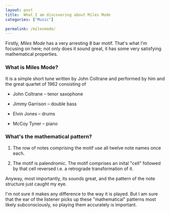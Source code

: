 ```yaml
---
layout: post  
title:  What I am discovering about Miles Mode  
categories: ["Music"]  

permalink: /milesmode/
---
```


Firstly, *Miles Mode* has a very arresting 8 bar motif. That's what I'm focusing on here; not only does it sound great, it has some very satisfying mathematical properties.

### What is Miles Mode?

It is a simple short tune written by John Coltrane and performed by him and the great quartet of 1962 consisting of  
  
-  John Coltrane – tenor saxophone  

-  Jimmy Garrison – double bass  

-  Elvin Jones – drums  

-  McCoy Tyner – piano

### What's the mathematical pattern?

1. The row of notes comprising the motif use all twelve note names once each. 

1. The motif is palendromic. The motif comprises an inital "cell" followed by that cell reversed i.e. a retrograde transformation of it. 

Anyway, most importantly, its sounds great, and the pattern of the note structure just caught my eye. 

I'm not sure it makes any difference to the way it is played. But I am sure that the ear of the listener picks up these "mathematical" patterns most likely subconsciously, so playing them accurately is important. 
